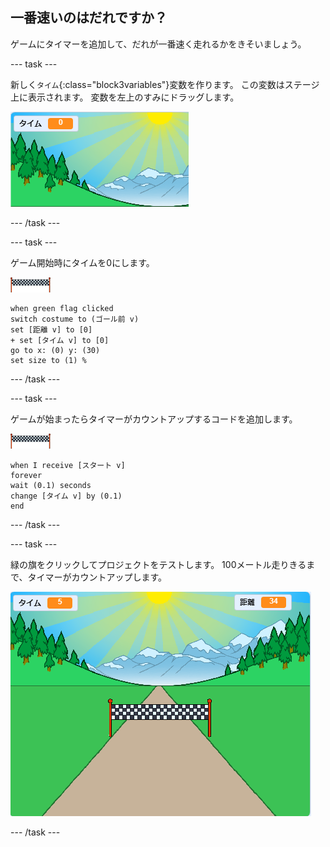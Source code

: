 ## 一番速いのはだれですか？

ゲームにタイマーを追加して、だれが一番速く走れるかをきそいましょう。

--- task ---

新しく`タイム`{:class="block3variables"}変数を作ります。 この変数はステージ上に表示されます。 変数を左上のすみにドラッグします。

![ステージ中央にある「タイム」変数](images/sprint-timer-create.png)

--- /task ---

--- task ---

ゲーム開始時にタイムを0にします。

![ゴールのスプライト](images/finish-line-sprite.png)

```blocks3
when green flag clicked
switch costume to (ゴール前 v)
set [距離 v] to [0]
+ set [タイム v] to [0]
go to x: (0) y: (30)
set size to (1) %
```

--- /task ---

--- task ---

ゲームが始まったらタイマーがカウントアップするコードを追加します。

![ゴールのスプライト](images/finish-line-sprite.png)

```blocks3
when I receive [スタート v]
forever
wait (0.1) seconds
change [タイム v] by (0.1)
end
```

--- /task ---

--- task ---

緑の旗をクリックしてプロジェクトをテストします。 100メートル走りきるまで、タイマーがカウントアップします。

![ステージ上の「タイム」変数と「距離」変数](images/sprint-timer-test.png)

--- /task ---

